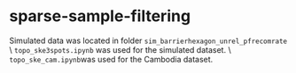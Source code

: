# sparse-sample-filtering

Simulated data was located in folder `sim_barrierhexagon_unrel_pfrecomrate` \\
`topo_ske3spots.ipynb` was used for the simulated dataset. \\
`topo_ske_cam.ipynb`was used for the Cambodia dataset.
